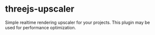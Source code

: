 # threejs-upscaler
Simple realtime rendering upscaler for your projects. This plugin may be used for performance optimization.
